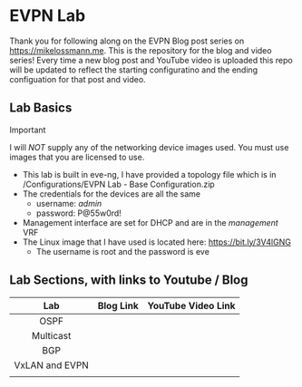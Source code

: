 # EVPN Lab

Thank you for following along on the EVPN Blog post series on <https://mikelossmann.me>. This is the repository for the blog and video series! Every time a new blog post and YouTube video is uploaded this repo will be updated to reflect the starting configuratino and the ending configuation for that post and video.

## Lab Basics

> [!IMPORTANT]
> I will _NOT_ supply any of the networking device images used. You must use images that you are licensed to use.

- This lab is built in eve-ng, I have provided a topology file which is in /Configurations/EVPN Lab - Base Configuration.zip
- The credentials for the devices are all the same
  - username: _admin_
  - password: P@55w0rd!
- Management interface are set for DHCP and are in the _management_ VRF
- The Linux image that I have used is located here: <https://bit.ly/3V4lGNG>
  - The username is root and the password is eve

## Lab Sections, with links to Youtube / Blog

|      Lab       | Blog Link | YouTube Video Link |
| :------------: | :-------: | :----------------: |
|      OSPF      |           |                    |
|   Multicast    |           |                    |
|      BGP       |           |                    |
| VxLAN and EVPN |           |                    |
|                |           |                    |
